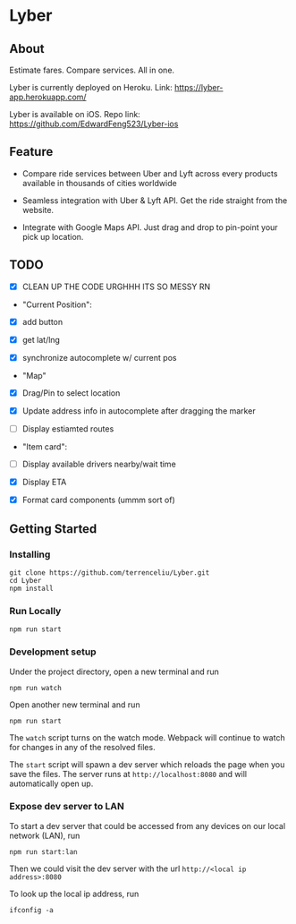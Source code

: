 # Lyber

## About

Estimate fares. Compare services. All in one. 

Lyber is currently deployed on Heroku. Link: https://lyber-app.herokuapp.com/

Lyber is available on iOS. Repo link: https://github.com/EdwardFeng523/Lyber-ios


## Feature

- Compare ride services between Uber and Lyft across every products available in thousands of cities worldwide

- Seamless integration with Uber & Lyft API. Get the ride straight from the website.

- Integrate with Google Maps API. Just drag and drop to pin-point your pick up location.




## TODO

- [x] CLEAN UP THE CODE URGHHH ITS SO MESSY RN

- "Current Position": 

- [x] add button

- [x] get lat/lng

- [x] synchronize autocomplete w/ current pos

- "Map"

- [x] Drag/Pin to select location

- [x] Update address info in autocomplete after dragging the marker

- [ ] Display estiamted routes

- "Item card":

- [ ] Display available drivers nearby/wait time

- [x] Display ETA

- [X] Format card components (ummm sort of)


## Getting Started

### Installing

```
git clone https://github.com/terrenceliu/Lyber.git
cd Lyber
npm install
```

### Run Locally
```
npm run start
```

### Development setup

Under the project directory, open a new terminal and run
```
npm run watch
```

Open another new terminal and run
```
npm run start
```

The `watch` script turns on the watch mode. Webpack will continue to watch for changes in any of the resolved files. 

The `start` script will spawn a dev server which reloads the page when you save the files. The server runs at `http://localhost:8080` and will automatically open up.

### Expose dev server to LAN


To start a dev server that could be accessed from any devices on our local network (LAN), run
```
npm run start:lan
```

Then we could visit the dev server with the url `http://<local ip address>:8080`

To look up the local ip address, run
```
ifconfig -a
```





